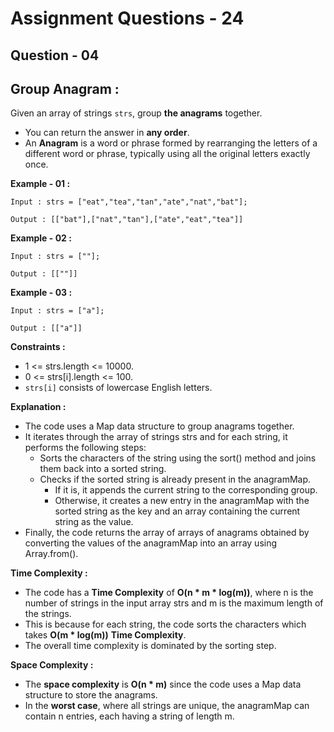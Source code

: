 # **Assignment Questions - 24**
## **Question - 04**
## **Group Anagram :**

Given an array of strings `strs`, group **the anagrams** together. 
- You can return the answer in **any order**.
- An **Anagram** is a word or phrase formed by rearranging the letters of a different word or phrase, typically using all the original letters exactly once.

**Example - 01 :**
```
Input : strs = ["eat","tea","tan","ate","nat","bat"];

Output : [["bat"],["nat","tan"],["ate","eat","tea"]]
```

**Example - 02 :**
```
Input : strs = [""];

Output : [[""]]
```

**Example - 03 :**
```
Input : strs = ["a"];

Output : [["a"]]
```

**Constraints :**

- 1 <= strs.length <= 10000.
- 0 <= strs[i].length <= 100.
- `strs[i]` consists of lowercase English letters.

**Explanation :**
- The code uses a Map data structure to group anagrams together. 
- It iterates through the array of strings strs and for each string, it performs the following steps:
    - Sorts the characters of the string using the sort() method and joins them back into a sorted string.
    - Checks if the sorted string is already present in the anagramMap. 
        - If it is, it appends the current string to the corresponding group. 
        - Otherwise, it creates a new entry in the anagramMap with the sorted string as the key and an array containing the current string as the value.
- Finally, the code returns the array of arrays of anagrams obtained by converting the values of the anagramMap into an array using Array.from().

**Time Complexity :** 
- The code has a **Time Complexity** of **O(n * m * log(m))**, where n is the number of strings in the input array strs and m is the maximum length of the strings. 
- This is because for each string, the code sorts the characters which takes **O(m * log(m))** **Time Complexity**. 
- The overall time complexity is dominated by the sorting step.

**Space Complexity :** 
- The **space complexity** is **O(n * m)** since the code uses a Map data structure to store the anagrams. 
- In the **worst case**, where all strings are unique, the anagramMap can contain n entries, each having a string of length m.